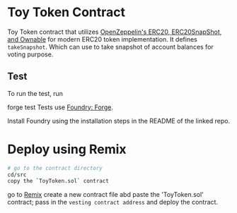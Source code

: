 # Toy Token Contract

Toy Token contract that utilizes [OpenZeppelin's ERC20, ERC20SnapShot, and Ownable](https://docs.openzeppelin.com/contracts/2.x/api/token/erc20) for modern ERC20 token implementation. It defines `takeSnapshot`. Which can use to take snapshot of account balances for voting purpose.

## Test
To run the test, run

forge test
Tests use [Foundry: Forge](https://github.com/gakonst/foundry).

Install Foundry using the installation steps in the README of the linked repo.

# Deploy using Remix

```bash
# go to the contract directory
cd/src
copy the `ToyToken.sol` contract
```
go to [Remix](https://remix.ethereum.org/#optimize=false&runs=200&evmVersion=null&version=soljson-v0.8.7+commit.e28d00a7.js)
create a new contract file abd paste the 'ToyToken.sol' contract;
pass in the `vesting contract address` and deploy the contract.
